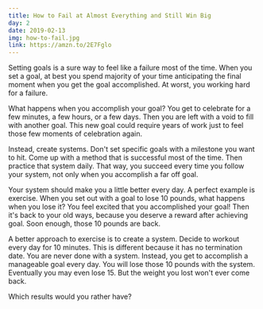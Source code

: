 ```yaml
---
title: How to Fail at Almost Everything and Still Win Big
day: 2
date: 2019-02-13
img: how-to-fail.jpg
link: https://amzn.to/2E7Fglo
---
```


Setting goals is a sure way to feel like a failure most of the time. When you
set a goal, at best you spend majority of your time anticipating the final
moment when you get the goal accomplished. At worst, you working hard for
a failure.

What happens when you accomplish your goal? You get to celebrate for a few
minutes, a few hours, or a few days. Then you are left with a void to
fill with another goal. This new goal could require years of work just to
feel those few moments of celebration again.

Instead, create systems. Don't set specific goals with a milestone you want
to
hit. Come up with a method that is successful most of the time. Then practice
that system daily. That way, you succeed every time you follow your system,
not
only when you accomplish a far off goal.

Your system should make you a little better every day. A perfect example is
exercise. When you set out with a goal to lose 10 pounds, what happens when
you
lose it? You feel excited that you accomplished your goal! Then it's
back to your old ways, because you deserve a reward after achieving goal.
Soon
enough, those 10 pounds are back.

A better approach to exercise is to create a system. Decide to workout every
day for 10 minutes. This is different because it has no termination date. You
are never done with a system. Instead, you get to accomplish a manageable
goal
every day. You will lose those 10 pounds with the system. Eventually you may
even lose 15. But the weight you lost won't ever come back.

Which results would you rather have?
